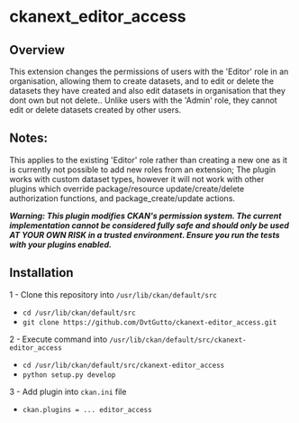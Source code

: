 # ckanext_editor_access


## Overview
This extension changes the permissions of users with the 'Editor' role in an organisation, allowing them to create datasets, and to edit or delete the datasets they have created and also edit datasets in organisation that they dont own but not delete.. Unlike users with the 'Admin' role, they cannot edit or delete datasets created by other users.

## Notes:

This applies to the existing 'Editor' role rather than creating a new one as it is currently not possible to add new roles from an extension;
The plugin works with custom dataset types, however it will not work with other plugins which override package/resource update/create/delete authorization functions, and package_create/update actions.

***Warning: This plugin modifies CKAN's permission system. The current implementation cannot be considered fully safe and should only be used AT YOUR OWN RISK in a trusted environment. Ensure you run the tests with your plugins enabled.***


## Installation

1 - Clone this repository into  `/usr/lib/ckan/default/src`

 - `cd /usr/lib/ckan/default/src`
 - `git clone https://github.com/DvtGutto/ckanext-editor_access.git`


2 - Execute command into  `/usr/lib/ckan/default/src/ckanext-editor_access`

 - `cd /usr/lib/ckan/default/src/ckanext-editor_access`
 - `python setup.py develop`

3 - Add plugin into `ckan.ini`  file

  - `ckan.plugins = ... editor_access`
